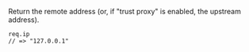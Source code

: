 Return the remote address (or, if "trust proxy" is enabled, the upstream address).

```
req.ip
// => "127.0.0.1"
```
